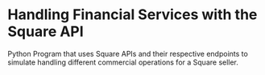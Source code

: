 # Handling Financial Services with the Square API
 Python Program that uses Square APIs and their respective endpoints to simulate handling different commercial operations for a Square seller.
